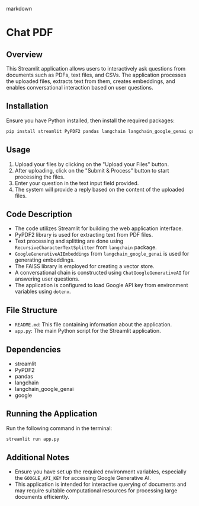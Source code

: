 markdown
# Chat PDF

## Overview
This Streamlit application allows users to interactively ask questions from documents such as PDFs, text files, and CSVs. The application processes the uploaded files, extracts text from them, creates embeddings, and enables conversational interaction based on user questions.

## Installation
Ensure you have Python installed, then install the required packages:
```bash
pip install streamlit PyPDF2 pandas langchain langchain_google_genai google
```

## Usage
1. Upload your files by clicking on the "Upload your Files" button.
2. After uploading, click on the "Submit & Process" button to start processing the files.
3. Enter your question in the text input field provided.
4. The system will provide a reply based on the content of the uploaded files.

## Code Description
- The code utilizes Streamlit for building the web application interface.
- PyPDF2 library is used for extracting text from PDF files.
- Text processing and splitting are done using `RecursiveCharacterTextSplitter` from `langchain` package.
- `GoogleGenerativeAIEmbeddings` from `langchain_google_genai` is used for generating embeddings.
- The FAISS library is employed for creating a vector store.
- A conversational chain is constructed using `ChatGoogleGenerativeAI` for answering user questions.
- The application is configured to load Google API key from environment variables using `dotenv`.

## File Structure
- `README.md`: This file containing information about the application.
- `app.py`: The main Python script for the Streamlit application.

## Dependencies
- streamlit
- PyPDF2
- pandas
- langchain
- langchain_google_genai
- google

## Running the Application
Run the following command in the terminal:
```bash
streamlit run app.py
```

## Additional Notes
- Ensure you have set up the required environment variables, especially the `GOOGLE_API_KEY` for accessing Google Generative AI.
- This application is intended for interactive querying of documents and may require suitable computational resources for processing large documents efficiently.
```
